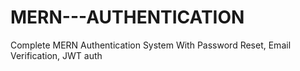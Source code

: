 # MERN---AUTHENTICATION
Complete MERN Authentication System With Password Reset, Email Verification, JWT auth
